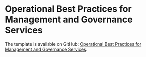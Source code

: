 # Operational Best Practices for Management and Governance Services<a name="operational-best-practices-for-Management-and-Governance-Services"></a>

The template is available on GitHub: [Operational Best Practices for Management and Governance Services](https://github.com/awslabs/aws-config-rules/blob/master/aws-config-conformance-packs/Operational-Best-Practices-for-Management-Governance-Services.yaml)\.